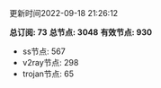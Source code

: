 更新时间2022-09-18 21:26:12

**总订阅: 73**
**总节点: 3048**
**有效节点: 930**
- ss节点: 567
- v2ray节点: 298
- trojan节点: 65
